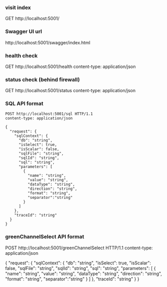 
### visit index 
GET http://localhost:5001/



### Swagger UI url 
http://localhost:5001/swagger/index.html 


### health check  
GET http://localhost:5001/health
content-type: application/json


### status check (behind firewall) 
GET http://localhost:5001/status
content-type: application/json


### SQL API format
```
POST http://localhost:5001/sql HTTP/1.1
content-type: application/json

{
  "request": {
    "sqlContext": {
      "db": "string",
      "isSelect": true,
      "isScalar": false,
      "sqlFile": "string",
      "sqlId": "string",
      "sql": "string",
      "parameters": [
        {
          "name": "string",
          "value": "string",
          "dataType": "string",
          "direction": "string",
          "format": "string",
          "separator":"string"
        }
      ]
    },
    "traceId": "string"
  }
}
```


### greenChannelSelect API format


POST http://localhost:5001/greenChannelSelect HTTP/1.1
content-type: application/json

{
  "request": {
    "sqlContext": {
      "db": "string",
      "isSelect": true,
      "isScalar": false,
      "sqlFile": "string",
      "sqlId": "string",
      "sql": "string",
      "parameters": [
        {
          "name": "string",
          "value": "string",
          "dataType": "string",
          "direction": "string",
          "format": "string",
          "separator":"string"
        }
      ]
    },
    "traceId": "string"
  }
}